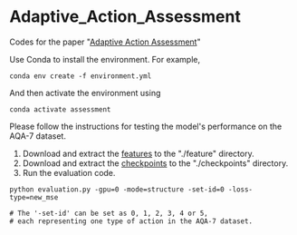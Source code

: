 # Adaptive_Action_Assessment

Codes for the paper "[Adaptive Action Assessment](https://ieeexplore.ieee.org/stamp/stamp.jsp?tp=&arnumber=9609694)"

 Use Conda to install the environment. For example,
```
conda env create -f environment.yml
```

 And then activate the environment using
```
conda activate assessment
```


 Please follow the instructions for testing the model's performance on the AQA-7 dataset.
 1. Download and extract the [features](https://drive.google.com/file/d/1N8ZT9yxT9p7T1A9zjVogtXsC35QHCvWQ/view?usp=sharing) to the "./feature" directory.
 2. Download and extract the [checkpoints](https://drive.google.com/file/d/1rfFzLiM0imm8zcvrHVdeLWO2_7twnzjw/view?usp=sharing) to the "./checkpoints" directory.
 3. Run the evaluation code. 
```
python evaluation.py -gpu=0 -mode=structure -set-id=0 -loss-type=new_mse

# The '-set-id' can be set as 0, 1, 2, 3, 4 or 5, 
# each representing one type of action in the AQA-7 dataset.
```
